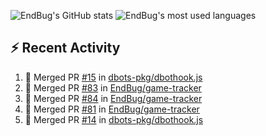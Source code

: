 ![EndBug's GitHub stats](https://github-readme-stats.vercel.app/api?username=endbug&show_icons=true)
![EndBug's most used languages](https://github-readme-stats.vercel.app/api/top-langs/?username=endbug&layout=compact)

## ⚡ Recent Activity

<!--START_SECTION:activity-->
1. 🎉 Merged PR [#15](https://github.com//dbots-pkg/dbothook.js/pull/15) in [dbots-pkg/dbothook.js](https://github.com//dbots-pkg/dbothook.js)
2. 🎉 Merged PR [#83](https://github.com//EndBug/game-tracker/pull/83) in [EndBug/game-tracker](https://github.com//EndBug/game-tracker)
3. 🎉 Merged PR [#84](https://github.com//EndBug/game-tracker/pull/84) in [EndBug/game-tracker](https://github.com//EndBug/game-tracker)
4. 🎉 Merged PR [#81](https://github.com//EndBug/game-tracker/pull/81) in [EndBug/game-tracker](https://github.com//EndBug/game-tracker)
5. 🎉 Merged PR [#14](https://github.com//dbots-pkg/dbothook.js/pull/14) in [dbots-pkg/dbothook.js](https://github.com//dbots-pkg/dbothook.js)
<!--END_SECTION:activity-->

<!--
**EndBug/EndBug** is a ✨ _special_ ✨ repository because its `README.md` (this file) appears on your GitHub profile.

Here are some ideas to get you started:

- 🔭 I’m currently working on ...
- 🌱 I’m currently learning ...
- 👯 I’m looking to collaborate on ...
- 🤔 I’m looking for help with ...
- 💬 Ask me about ...
- 📫 How to reach me: ...
- 😄 Pronouns: ...
- ⚡ Fun fact: ...
-->
